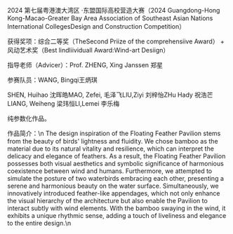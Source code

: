 2024 第七届粤港澳大湾区 ·东盟国际高校营造大赛（2024 Guangdong-Hong Kong-Macao-Greater Bay Area Association of Southeast Asian Nations International CollegesDesign and Construction Competition）

获得奖项：综合二等奖（TheSecond Priize of the comprehensiive Award） + 风动艺术奖（Best lindliividuall Award:Wind-art Desiign）


指导老师（Advicer）：Prof. ZHENG, Xing Janssen 郑星 

参赛队员：WANG, Bingqi王炳琪 

SHEN, Huihao 沈晖皓MAO, Zefei, 毛泽飞LlU,Ziyi 刘梓怡ZHu Hady 祝浩芒LIANG, Weiheng 梁玮恒Ll,Lemei 李乐梅 


纯参数化作品。


作品简介：\n
The design inspiration of the Floating Feather Pavilion stems from the beauty of birds' lightness and fluidity. We chose bamboo as the material due to its natural vitality and resilience, which can interpret the delicacy and elegance of feathers. As a result, the Floating Feather Pavilion possesses both visual aesthetics and symbolic significance of harmonious coexistence between wind and humans.
Furthermore, we attempted to simulate the posture of two waterbirds embracing each other, presenting a serene and harmonious beauty on the water surface. Simultaneously, we innovatively introduced feather-like appendages, which not only enhance the visual hierarchy of the architecture but also enable the Pavilion to interact subtly with wind elements. With the bamboo swaying in the wind, it exhibits a unique rhythmic sense, adding a touch of liveliness and elegance to the entire design.\n
